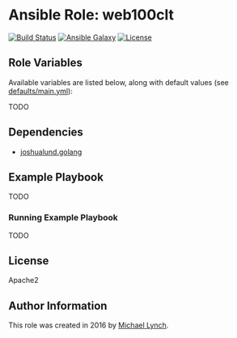 # Ansible Role: web100clt

[![Build Status](https://travis-ci.org/mtlynch/ansible-role-web100clt.svg?branch=master)](https://travis-ci.org/mtlynch/ansible-role-web100clt)
[![Ansible Galaxy](https://img.shields.io/badge/ansible--galaxy-web100clt-blue.svg?style=flat-square)](https://galaxy.ansible.com/mtlynch/web100clt)
[![License](http://img.shields.io/:license-apache-blue.svg?style=flat-square)](LICENSE)

## Role Variables

Available variables are listed below, along with default values (see [defaults/main.yml](defaults/main.yml)):

TODO

## Dependencies

* [joshualund.golang](https://galaxy.ansible.com/joshualund/golang/)

## Example Playbook

TODO

### Running Example Playbook

TODO

## License

Apache2

## Author Information

This role was created in 2016 by [Michael Lynch](http://mtlynch.io).
